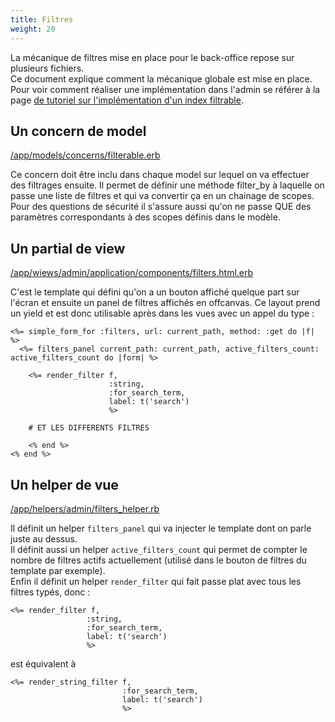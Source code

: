 ```yaml
---
title: Filtres
weight: 20
---
```


La mécanique de filtres mise en place pour le back-office repose sur plusieurs fichiers.  
Ce document explique comment la mécanique globale est mise en place.  
Pour voir comment réaliser une implémentation dans l'admin se référer à la page [de tutoriel sur l'implémentation d'un index filtrable](/docs/admin/tutoriels/creer-un-index-filtre/).

## Un concern de model

[/app/models/concerns/filterable.erb](https://github.com/osunyorg/admin/blob/main/app/models/concerns/filterable.rb)

Ce concern doit être inclu dans chaque model sur lequel on va effectuer des filtrages ensuite. 
Il permet de définir une méthode filter_by à laquelle on passe une liste de filtres et qui va convertir ça en un chainage de scopes.  
Pour des questions de sécurité il s'assure aussi qu'on ne passe QUE des paramètres correspondants à des scopes définis dans le modèle.

## Un partial de view 

[/app/wiews/admin/application/components/filters.html.erb](https://github.com/osunyorg/admin/lob/main/app/wiews/admin/application/components/filters.html.erb)

C'est le template qui défini qu'on a un bouton affiché quelque part sur l'écran et ensuite un panel de filtres affichés en offcanvas. 
Ce layout prend un yield et est donc utilisable après dans les vues avec un appel du type :

```erb {filename="app/views/admin/education/teachers/_filters.html.erb"}
<%= simple_form_for :filters, url: current_path, method: :get do |f| %>
  <%= filters_panel current_path: current_path, active_filters_count: active_filters_count do |form| %>

    <%= render_filter f,
                      :string,
                      :for_search_term,
                      label: t('search')
                      %>

    # ET LES DIFFERENTS FILTRES

    <% end %>
<% end %>
```

## Un helper de vue

[/app/helpers/admin/filters_helper.rb](https://github.com/osunyorg/admin/lob/main/app/helpers/admin/filters_helper.rb)

Il définit un helper `filters_panel` qui va injecter le template dont on parle juste au dessus.  
Il définit aussi un helper `active_filters_count` qui permet de compter le nombre de filtres actifs actuellement (utilisé dans le bouton de filtres du template par exemple).  
Enfin il définit un helper `render_filter` qui fait passe plat avec tous les filtres typés, donc :
```erb
<%= render_filter f,
                 :string,
                 :for_search_term,
                 label: t('search')
                 %>
```
est équivalent à 
```erb
<%= render_string_filter f,
                         :for_search_term,
                         label: t('search')
                         %>
```


